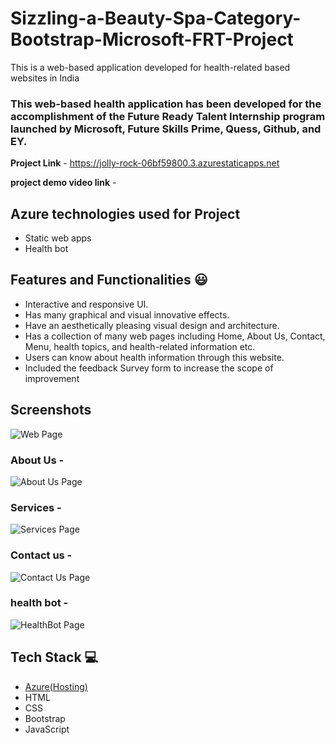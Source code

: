 # Sizzling-a-Beauty-Spa-Category-Bootstrap-Microsoft-FRT-Project

This is a web-based application developed for health-related based websites in India

### This web-based health application has been developed for the accomplishment of the Future Ready Talent Internship program launched by Microsoft, Future Skills Prime, Quess, Github, and EY.


**Project Link** - https://jolly-rock-06bf59800.3.azurestaticapps.net

**project demo video link** - 


## Azure technologies used for Project

- Static web apps
- Health bot

## Features and Functionalities 😃

- Interactive and responsive UI.
- Has many graphical and visual innovative effects.
- Have an aesthetically pleasing visual design and architecture.
- Has a collection of many web pages including Home, About Us, Contact, Menu, health topics, and health-related information etc.
- Users can know about health information through this website.
- Included the feedback Survey form to increase the scope of improvement 

## Screenshots
![Web Page](https://github.com/Deathshadow333/Sizzling-a-Beauty-Spa-Category-Bootstrap-Microsoft-FRT-Project/assets/80639739/d56385cf-f468-475c-9e67-022322fdf872)


### About Us -
![About Us Page](https://github.com/Deathshadow333/Sizzling-a-Beauty-Spa-Category-Bootstrap-Microsoft-FRT-Project/assets/80639739/6189037f-fd42-4030-a943-4511a71bbbb5)


### Services -
![Services Page](https://github.com/Deathshadow333/Sizzling-a-Beauty-Spa-Category-Bootstrap-Microsoft-FRT-Project/assets/80639739/983e1751-2f3d-44a9-9a0b-0aadad46d92a)


### Contact us -
![Contact Us Page](https://github.com/Deathshadow333/Sizzling-a-Beauty-Spa-Category-Bootstrap-Microsoft-FRT-Project/assets/80639739/3f65c50a-592e-4d89-8ead-340b4623c617)


### health bot -
![HealthBot Page](https://github.com/Deathshadow333/Sizzling-a-Beauty-Spa-Category-Bootstrap-Microsoft-FRT-Project/assets/80639739/877ec607-466b-4e31-b831-a49a81c2ef90)



## Tech Stack 💻

- [Azure(Hosting)](https://azure.microsoft.com/en-in/features/azure-portal/)
- HTML
- CSS
- Bootstrap
- JavaScript
